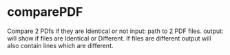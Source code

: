 # comparePDF
Compare 2 PDfs if they are Identical or not
input: path to 2 PDF files.
output: will show if files are Identical or Different.
If files are different output will also contain lines which are different.
